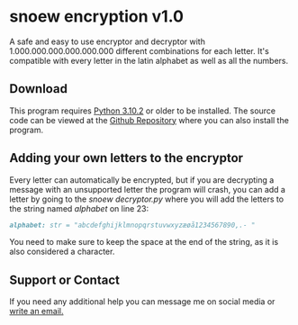 # snoew encryption v1.0
A safe and easy to use encryptor and decryptor with 1.000.000.000.000.000.000 different combinations for each letter.
It's compatible with every letter in the latin alphabet as well as all the numbers.


## Download
This program requires [Python 3.10.2](https://www.python.org/downloads/) or older to be installed. The source code can be viewed at the [Github Repository](https://github.com/csnoew/snoew-encryption/) where you can also install the program.


## Adding your own letters to the encryptor
Every letter can automatically be encrypted, but if you are decrypting a message with an unsupported letter the program will crash, you can add a letter by going to the *snoew decryptor.py* where you will add the letters to the string named *alphabet* on line 23:
```markdown
alphabet: str = "abcdefghijklmnopqrstuvwxyzæøå1234567890,.- "
```
You need to make sure to keep the space at the end of the string, as it is also considered a character.


## Support or Contact
If you need any additional help you can message me on social media or [write an email.](mailto:mathiaslaprivat@gmail.com)
